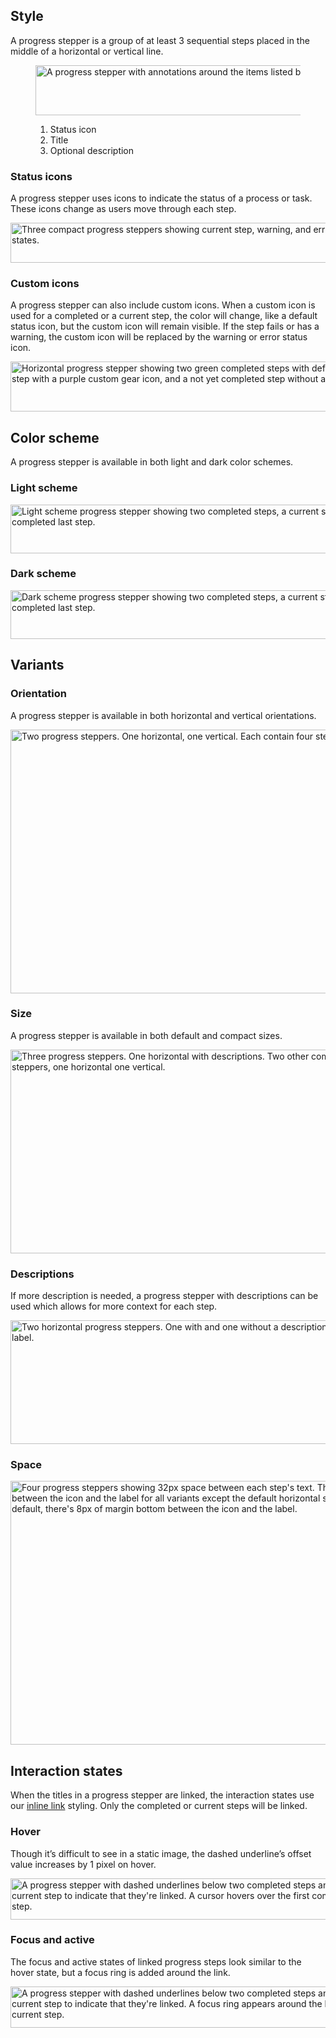 ## Style

A progress stepper is a group of at least 3 sequential steps placed in the 
middle of a horizontal or vertical line.

<figure>
  <uxdot-example color-palette="lightest">
    <img src="../progress-stepper-style-anatomy.svg"
          alt="A progress stepper with annotations around the items listed below."
          width="663"
          height="80">
  </uxdot-example>
  <figcaption>
    <ol>
      <li>Status icon</li>
      <li>Title</li>
      <li>Optional description</li>
    </ol>
  </figcaption>
</figure>

### Status icons

A progress stepper uses icons to indicate the status of a process or task. These 
icons change as users move through each step.

<uxdot-example color-palette="lightest">
  <img src="../progress-stepper-style-status-icons.svg"
        alt="Three compact progress steppers showing current step, warning, and error states."
        width="560"
        height="64">  
</uxdot-example>

### Custom icons

A progress stepper can also include custom icons. When a custom icon is used for a completed or a current step, the color will change, like a default status icon, but the custom icon will remain visible. If the step fails or has a warning, the custom icon will be replaced by the warning or error status icon.

<uxdot-example color-palette="lightest">
  <img src="../progress-stepper-style-custom-icons.svg"
        alt="Horizontal progress stepper showing two green completed steps with default icons, a current step with a purple custom gear icon, and a not yet completed step without an icon."
        width="643"
        height="80">  
</uxdot-example>

## Color scheme

A progress stepper is available in both light and dark color schemes.

### Light scheme

<uxdot-example color-palette="lightest">
  <img src="../progress-stepper-style-scheme-light.svg"
        alt="Light scheme progress stepper showing two completed steps, a current step, and a not yet completed last step."
        width="643"
        height="78">  
</uxdot-example>

### Dark scheme

<uxdot-example color-palette="darkest">
  <img src="../progress-stepper-style-scheme-dark.svg"
        alt="Dark scheme progress stepper showing two completed steps, a current step, and a not yet completed last step."
        width="643"
        height="78">  
</uxdot-example>

## Variants

### Orientation

A progress stepper is available in both horizontal and vertical orientations.

<uxdot-example color-palette="lightest">
  <img src="../progress-stepper-style-orientation.svg"
        alt="Two progress steppers. One horizontal, one vertical. Each contain four steps."
        width="643"
        height="422">  
</uxdot-example>

### Size

A progress stepper is available in both default and compact sizes.

<uxdot-example color-palette="lightest">
  <img src="../progress-stepper-style-size.svg"
        alt="Three progress steppers. One horizontal with descriptions. Two other compact progress steppers, one horizontal one vertical."
        width="643"
        height="326">  
</uxdot-example>

### Descriptions

If more description is needed, a progress stepper with descriptions can be used which allows for more context for each step.

<uxdot-example color-palette="lightest">
  <img src="../progress-stepper-style-descriptions.svg"
        alt="Two horizontal progress steppers. One with and one without a description below each step's label."
        width="643"
        height="198">  
</uxdot-example>

### Space

<uxdot-example color-palette="lightest">
  <img src="../progress-stepper-style-space.svg"
        alt="Four progress steppers showing 32px space between each step's text. There's 16px space between the icon and the label for all variants except the default horizontal stepper. For the default, there's 8px of margin bottom between the icon and the label."
        width="643"
        height="422">  
</uxdot-example>

## Interaction states

When the titles in a progress stepper are linked, the interaction states use our <a href="/foundations/interactions/links/#inline-links">inline link</a> styling. Only the completed or current steps will be linked.

### Hover

Though it’s difficult to see in a static image, the dashed underline’s offset value increases by 1 pixel on hover.

<uxdot-example color-palette="lightest">
  <img src="../progress-stepper-style-interaction-state-hover.svg"
        alt="A progress stepper with dashed underlines below two completed steps and one current step to indicate that they're linked. A cursor hovers over the first completed step."
        width="562"
        height="66">
</uxdot-example>

### Focus and active

The focus and active states of linked progress steps look similar to the hover state, but a focus ring is added around the link.

<uxdot-example color-palette="lightest">
  <img src="../progress-stepper-style-interaction-state-focus-active.svg"
        alt="A progress stepper with dashed underlines below two completed steps and one current step to indicate that they're linked. A focus ring appears around the linked current step."
        width="562"
        height="66">
</uxdot-example>